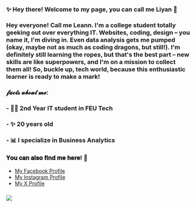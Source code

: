 ### ✨ Hey there! Welcome to my page, you can call me Liyan 💖
### Hey everyone! Call me Leann. I'm a college student totally geeking out over everything IT. Websites, coding, design – you name it, I'm diving in. Even data analysis gets me pumped (okay, maybe not as much as coding dragons, but still!). I'm definitely still learning the ropes, but that's the best part – new skills are like superpowers, and I'm on a mission to collect them all! So, buckle up, tech world, because this enthusiastic learner is ready to make a mark!
### 𝓯𝓪𝓬𝓽𝓼 𝓪𝓫𝓸𝓾𝓽 𝓶𝓮:
###   - 💁‍♀️ 2nd Year IT student in FEU Tech
###   - ✨ 20 years old
###   - 📊 I specialize in Business Analytics
###
### 𝐘𝐨𝐮 𝐜𝐚𝐧 𝐚𝐥𝐬𝐨 𝐟𝐢𝐧𝐝 𝐦𝐞 𝐡𝐞𝐫𝐞! 🤗
- [My Facebook Profile](https://facebook.com/0renjis)
- [My Instagram Profile](https://instagram.com/0renjis)
- [My X Profile](https://x.com/0renjis)

### ![](https://github.com/0renjis/0renjis/blob/main/pcgirl.gif)

<!--
**0renjis/0renjis** is a ✨ _special_ ✨ repository because its `README.md` (this file) appears on your GitHub profile.

Here are some ideas to get you started:

- 🔭 I’m currently working on ...
- 🌱 I’m currently learning ...
- 👯 I’m looking to collaborate on ...
- 🤔 I’m looking for help with ...
- 💬 Ask me about ...
- 📫 How to reach me: ...
- 😄 Pronouns: ...
- ⚡ Fun fact: ...
-->
